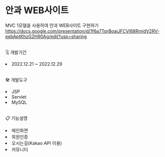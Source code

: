 # 안과 WEB사이트

MVC 1모델을 사용하여 안과 WEB사이트 구현하기<br>
https://docs.google.com/presentation/d/1f6a7TqrBoajJFCVl68RmjdV2RV-eebAptKhzG2H90Ag/edit?usp=sharing<br>
<br>

🗓️ 개발기간<br>
<li>2022.12.21 ~ 2022.12.29</li>
<br>

🛠️ 개발도구<br>
<li>JSP</li>
<li>Servlet</li>
<li>MySQL</li>
<br>

📋 기능설명<br>
<li>메인화면</li>
<li>회원인증</li>
<li>오시는길(Kakao API 이용)</li>
<li>커뮤니티</li>

